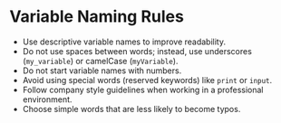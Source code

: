 <h1>Variable Naming Rules</h1>
<ul>
    <li>Use descriptive variable names to improve readability.</li>
    <li>Do not use spaces between words; instead, use underscores (<code>my_variable</code>) or camelCase (<code>myVariable</code>).</li>
    <li>Do not start variable names with numbers.</li>
    <li>Avoid using special words (reserved keywords) like <code>print</code> or <code>input</code>.</li>
    <li>Follow company style guidelines when working in a professional environment.</li>
    <li>Choose simple words that are less likely to become typos.</li>
</ul>
